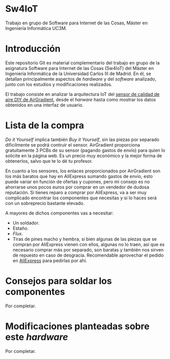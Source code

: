 # Sw4IoT
Trabajo en grupo de Software para Internet de las Cosas, Máster en Ingeniería Informática UC3M.

# Introducción
Este repositorio Git es material complementario del trabajo en grupo de la asignatura Software para Internet de las Cosas (Sw4IoT) del Máster en Ingeniería Informática de la Universidad Carlos III de Madrid. En él, se detallan principalmente aspectos de *hardware* y del *software* analizado, junto con los estudios y modificaciones realizados.

El trabajo consiste en analizar la arquitectura IoT del [sensor de calidad de aire DIY de AirGradient](https://www.airgradient.com/diy/), desde el *harware* hasta como mostrar los datos obtenidos en una interfaz de usuario.

# Lista de la compra
*Do it Yourself* implica también *Buy it Yourself*, sin las piezas por separado dificilmente se podrá contruir el sensor. AirGradient proporciona gratuitamente 3 PCBs de su sensor (pagando gastos de envío) para quien lo solicite en la página web. Es un precio muy económico y la mejor forma de obtenerlos, salvo que te lo dé tu profesor.

En cuanto a los sensores, los enlaces proporcionados por AirGradient son los más baratos que hay en AliExpress sumando gastos de envío, esto puede variar en función de ofertas y cupones, pero mi consejo es no ahorrarse unos pocos euros por comprar en un vendedor de dudosa reputación. Si tienes reparo a comprar por AliExpress, va a ser muy complicado encontrar los componentes que necesitas y si lo haces será con un sobreprecio bastante elevado.

A mayores de dichos componentes vas a necesitar:
*    Un soldador.
*    Estaño.
*    *Flux*.
*    Tiras de pines macho y hembra, si bien algunas de las piezas que se compran por AliExpress vienen con ellos, algunas no lo traen, así que es necesario comprar más por separado, son baratas y también nos sirven de repuesto en caso de desgracia. Recomendable aprovechar el pedido en [AliExpress](https://es.aliexpress.com/item/4000873858801.html?spm=a2g0o.productlist.0.0.4f8d6f71De7uCH&algo_pvid=b76c128a-a59a-4447-81d1-1932ac6c2e54&algo_exp_id=b76c128a-a59a-4447-81d1-1932ac6c2e54-7&pdp_ext_f=%7B%22sku_id%22%3A%2210000010058190554%22%7D&pdp_pi=-1%3B2.24%3B-1%3B-1%40salePrice%3BEUR%3Bsearch-mainSearch) para pedirlas por ahí.

# Consejos para soldar los componentes
Por completar.

# Modificaciones planteadas sobre este *hardware*
Por completar.
